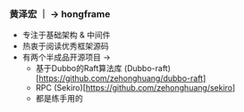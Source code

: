 ### 黄泽宏 ｜  -> hongframe

- 专注于基础架构 & 中间件
- 热衷于阅读优秀框架源码
- 有两个半成品开源项目 -> 
  - 基于Dubbo的Raft算法库 (Dubbo-raft)[https://github.com/zehonghuang/dubbo-raft] 
  - RPC (Sekiro)[https://github.com/zehonghuang/sekiro] 
  - 都是练手用的


<!--
**zehonghuang/zehonghuang** is a ✨ _special_ ✨ repository because its `README.md` (this file) appears on your GitHub profile.

Here are some ideas to get you started:

- 🔭 I’m currently working on ...
- 🌱 I’m currently learning ...
- 👯 I’m looking to collaborate on ...
- 🤔 I’m looking for help with ...
- 💬 Ask me about ...
- 📫 How to reach me: ...
- 😄 Pronouns: ...
- ⚡ Fun fact: ...
-->
